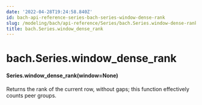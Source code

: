 ```yaml
---
date: '2022-04-28T19:24:58.840Z'
id: bach-api-reference-series-bach-series-window-dense-rank
slug: /modeling/bach/api-reference/Series/bach.Series.window-dense-rank/
title: bach.Series.window_dense_rank
---
```


# bach.Series.window_dense_rank


#### Series.window_dense_rank(window=None)
Returns the rank of the current row, without gaps; this function effectively counts peer
groups.

<!-- !! processed by numpydoc !! -->
